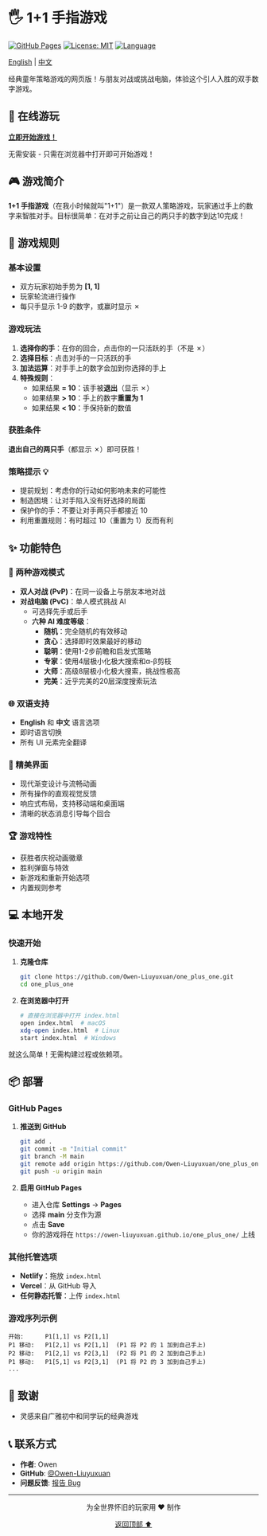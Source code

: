 # 🖐️ 1+1 手指游戏

[![GitHub Pages](https://img.shields.io/badge/demo-在线演示-success)](https://owen-liuyuxuan.github.io/one_plus_one/)
[![License: MIT](https://img.shields.io/badge/License-MIT-blue.svg)](https://opensource.org/licenses/MIT)
[![Language](https://img.shields.io/badge/languages-EN%20%7C%20中文-orange)](README.md)

[English](README.md) | [中文](README_zh.md)

经典童年策略游戏的网页版！与朋友对战或挑战电脑，体验这个引人入胜的双手数字游戏。

## 🚀 在线游玩

**[立即开始游戏！](https://owen-liuyuxuan.github.io/one_plus_one/)**

无需安装 - 只需在浏览器中打开即可开始游戏！

## 🎮 游戏简介

**1+1 手指游戏**（在我小时候就叫"1+1"）是一款双人策略游戏，玩家通过手上的数字来智胜对手。目标很简单：在对手之前让自己的两只手的数字到达10完成！

## 🎯 游戏规则

### 基本设置
- 双方玩家初始手势为 **[1, 1]**
- 玩家轮流进行操作
- 每只手显示 1-9 的数字，或赢时显示 ✗

### 游戏玩法

1. **选择你的手**：在你的回合，点击你的一只活跃的手（不是 ✗）
2. **选择目标**：点击对手的一只活跃的手
3. **加法运算**：对手手上的数字会加到你选择的手上
4. **特殊规则**：
   - 如果结果 **= 10**：该手被**退出**（显示 ✗）
   - 如果结果 **> 10**：手上的数字**重置为 1**
   - 如果结果 **< 10**：手保持新的数值

### 获胜条件
**退出自己的两只手**（都显示 ✗）即可获胜！

### 策略提示 💡
- 提前规划：考虑你的行动如何影响未来的可能性
- 制造困境：让对手陷入没有好选择的局面
- 保护你的手：不要让对手两只手都接近 10
- 利用重置规则：有时超过 10（重置为 1）反而有利

## ✨ 功能特色

### 🎲 两种游戏模式
- **双人对战 (PvP)**：在同一设备上与朋友本地对战
- **对战电脑 (PvC)**：单人模式挑战 AI
  - 可选择先手或后手
  - **六种 AI 难度等级**：
    - **随机**：完全随机的有效移动
    - **贪心**：选择即时效果最好的移动
    - **聪明**：使用1-2步前瞻和启发式策略
    - **专家**：使用4层极小化极大搜索和α-β剪枝
    - **大师**：高级8层极小化极大搜索，挑战性极高
    - **完美**：近乎完美的20层深度搜索玩法

### 🌐 双语支持
- **English** 和 **中文** 语言选项
- 即时语言切换
- 所有 UI 元素完全翻译

### 🎨 精美界面
- 现代渐变设计与流畅动画
- 所有操作的直观视觉反馈
- 响应式布局，支持移动端和桌面端
- 清晰的状态消息引导每个回合

### 🏆 游戏特性
- 获胜者庆祝动画徽章
- 胜利弹窗与特效
- 新游戏和重新开始选项
- 内置规则参考

## 💻 本地开发

### 快速开始

1. **克隆仓库**
   ```bash
   git clone https://github.com/Owen-Liuyuxuan/one_plus_one.git
   cd one_plus_one
   ```

2. **在浏览器中打开**
   ```bash
   # 直接在浏览器中打开 index.html
   open index.html  # macOS
   xdg-open index.html  # Linux
   start index.html  # Windows
   ```

就这么简单！无需构建过程或依赖项。

## 📦 部署

### GitHub Pages

1. **推送到 GitHub**
   ```bash
   git add .
   git commit -m "Initial commit"
   git branch -M main
   git remote add origin https://github.com/Owen-Liuyuxuan/one_plus_one.git
   git push -u origin main
   ```

2. **启用 GitHub Pages**
   - 进入仓库 **Settings** → **Pages**
   - 选择 **main** 分支作为源
   - 点击 **Save**
   - 你的游戏将在 `https://owen-liuyuxuan.github.io/one_plus_one/` 上线

### 其他托管选项
- **Netlify**：拖放 `index.html`
- **Vercel**：从 GitHub 导入
- **任何静态托管**：上传 `index.html`

### 游戏序列示例
```
开始:      P1[1,1] vs P2[1,1]
P1 移动:   P1[2,1] vs P2[1,1]  (P1 将 P2 的 1 加到自己手上)
P2 移动:   P1[2,1] vs P2[3,1]  (P2 将 P1 的 2 加到自己手上)
P1 移动:   P1[5,1] vs P2[3,1]  (P1 将 P2 的 3 加到自己手上)
...
```

## 🙏 致谢

- 灵感来自广雅初中和同学玩的经典游戏

## 📞 联系方式

- **作者**: Owen
- **GitHub**: [@Owen-Liuyuxuan](https://github.com/Owen-Liuyuxuan)
- **问题反馈**: [报告 Bug](https://github.com/Owen-Liuyuxuan/one_plus_one/issues)

---

<p align="center">
  为全世界怀旧的玩家用 ❤️ 制作
</p>

<p align="center">
  <a href="#-11-手指游戏">返回顶部 ⬆️</a>
</p>